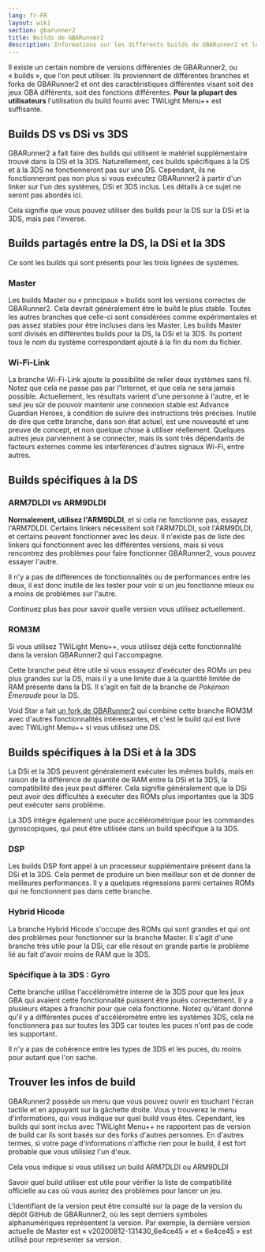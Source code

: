 ```yaml
---
lang: fr-FR
layout: wiki
section: gbarunner2
title: Builds de GBARunner2
description: Informations sur les différents builds de GBARunner2 et leurs utilisations
---
```



Il existe un certain nombre de versions différentes de GBARunner2, ou « builds », que l'on peut utiliser. Ils proviennent de différentes branches et forks de GBARunner2 et ont des caractéristiques différentes visant soit des jeux GBA différents, soit des fonctions différentes. **Pour la plupart des utilisateurs** l'utilisation du build fourni avec TWiLight Menu++ est suffisante.

## Builds DS vs DSi vs 3DS

GBARunner2 a fait faire des builds qui utilisent le matériel supplémentaire trouvé dans la DSi et la 3DS. Naturellement, ces builds spécifiques à la DS et à la 3DS ne fonctionneront pas sur une DS. Cependant, ils ne fonctionneront pas non plus si vous exécutez GBARunner2 à partir d'un linker sur l'un des systèmes, DSi et 3DS inclus. Les détails à ce sujet ne seront pas abordés ici.

Cela signifie que vous pouvez utiliser des builds pour la DS sur la DSi et la 3DS, mais pas l'inverse.

## Builds partagés entre la DS, la DSi et la 3DS

Ce sont les builds qui sont présents pour les trois lignées de systèmes.

### Master

Les builds Master ou « principaux » builds sont les versions correctes de GBARunner2. Cela devrait généralement être le build le plus stable. Toutes les autres branches que celle-ci sont considérées comme expérimentales et pas assez stables pour être incluses dans les Master. Les builds Master sont divisés en différentes builds pour la DS, la DSi et la 3DS. Ils portent tous le nom du système correspondant ajouté à la fin du nom du fichier.

### Wi-Fi-Link

La branche Wi-Fi-Link ajoute la possibilité de relier deux systèmes sans fil. Notez que cela ne passe pas par l'Internet, et que cela ne sera jamais possible. Actuellement, les résultats varient d'une personne à l'autre, et le seul jeu sûr de pouvoir maintenir une connexion stable est Advance Guardian Heroes, à condition de suivre des instructions très précises. Inutile de dire que cette branche, dans son état actuel, est une nouveauté et une preuve de concept, et non quelque chose à utiliser réellement. Quelques autres jeux parviennent à se connecter, mais ils sont très dépendants de facteurs externes comme les interférences d'autres signaux Wi-Fi, entre autres.

## Builds spécifiques à la DS

### ARM7DLDI vs ARM9DLDI

**Normalement, utilisez l'ARM9DLDI**, et si cela ne fonctionne pas, essayez l'ARM7DLDI. Certains linkers nécessitent soit l'ARM7DLDI, soit l'ARM9DLDI, et certains peuvent fonctionner avec les deux. Il n'existe pas de liste des linkers qui fonctionnent avec les différentes versions, mais si vous rencontrez des problèmes pour faire fonctionner GBARunner2, vous pouvez essayer l'autre.

Il n'y a pas de différences de fonctionnalités ou de performances entre les deux, il est donc inutile de les tester pour voir si un jeu fonctionne mieux ou a moins de problèmes sur l'autre.

Continuez plus bas pour savoir quelle version vous utilisez actuellement.

### ROM3M

Si vous utilisez TWiLight Menu++, vous utilisez déjà cette fonctionnalité dans la version GBARunner2 qui l'accompagne.

Cette branche peut être utile si vous essayez d'exécuter des ROMs un peu plus grandes sur la DS, mais il y a une limite due à la quantité limitée de RAM présente dans la DS. Il s'agit en fait de la branche de *Pokémon Émeraude* pour la DS.

Void Star a fait [un fork de GBARunner2](https://github.com/unresolvedsymbol/GBARunner2-DSL-Enhanced/releases) qui combine cette branche ROM3M avec d'autres fonctionnalités intéressantes, et c'est le build qui est livré avec TWiLight Menu++ si vous utilisez une DS.

## Builds spécifiques à la DSi et à la 3DS

La DSi et la 3DS peuvent généralement exécuter les mêmes builds, mais en raison de la différence de quantité de RAM entre la DSi et la 3DS, la compatibilité des jeux peut différer. Cela signifie généralement que la DSi peut avoir des difficultés à exécuter des ROMs plus importantes que la 3DS peut exécuter sans problème.

La 3DS intègre également une puce accélérométrique pour les commandes gyroscopiques, qui peut être utilisée dans un build spécifique à la 3DS.

### DSP

Les builds DSP font appel à un processeur supplémentaire présent dans la DSi et la 3DS. Cela permet de produire un bien meilleur son et de donner de meilleures performances. Il y a quelques régressions parmi certaines ROMs qui ne fonctionnent pas dans cette branche.

### Hybrid Hicode

La branche Hybrid Hicode s'occupe des ROMs qui sont grandes et qui ont des problèmes pour fonctionner sur la branche Master. Il s'agit d'une branche très utile pour la DSi, car elle résout en grande partie le problème lié au fait d'avoir moins de RAM que la 3DS.

### Spécifique à la 3DS : Gyro

Cette branche utilise l'accéléromètre interne de la 3DS pour que les jeux GBA qui avaient cette fonctionnalité puissent être joués correctement. Il y a plusieurs étapes à franchir pour que cela fonctionne. Notez qu'étant donné qu'il y a différentes puces d'accéléromètre entre les systèmes 3DS, cela ne fonctionnera pas sur toutes les 3DS car toutes les puces n'ont pas de code les supportant.

Il n'y a pas de cohérence entre les types de 3DS et les puces, du moins pour autant que l'on sache.

## Trouver les infos de build

GBARunner2 possède un menu que vous pouvez ouvrir en touchant l'écran tactile et en appuyant sur la gâchette droite. Vous y trouverez le menu d'informations, qui vous indique sur quel build vous êtes. Cependant, les builds qui sont inclus avec TWiLight Menu++ ne rapportent pas de version de build car ils sont basés sur des forks d'autres personnes. En d'autres termes, si votre page d'informations n'affiche rien pour le build, il est fort probable que vous utilisiez l'un d'eux.

Cela vous indique si vous utilisez un build ARM7DLDI ou ARM9DLDI

Savoir quel build utiliser est utile pour vérifier la liste de compatibilité officielle au cas où vous auriez des problèmes pour lancer un jeu.

L'identifiant de la version peut être consulté sur la page de la version du dépôt GitHub de GBARunner2, où les sept derniers symboles alphanumériques représentent la version. Par exemple, la dernière version actuelle de Master est « v20200812-131430_6e4ce45 » et « 6e4ce45 » est utilisé pour représenter sa version.
